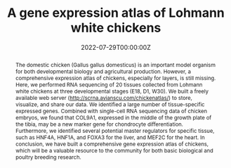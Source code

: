 ---
abstract: The domestic chicken (Gallus gallus domesticus) is an important model organism for both developmental biology and agricultural production. However, a comprehensive expression atlas of chickens, especially for layers, is still missing. Here, we performed RNA sequencing of 20 tissues collected from Lohmann white chickens at three developmental stages (E18, D1, W30). We built a freely available web server (http://scrna.avianscu.com/chickenatlas/) to store, visualize, and share our data. We identified a large number of tissue-specific expressed genes. Combined with single-cell RNA sequencing data of chicken embryos, we found that COL9A1, expressed in the middle of the growth plate of the tibia, may be a new marker gene for chondrocyte differentiation. Furthermore, we identified several potential master regulators for specific tissue, such as HNF4A, HNF1A, and FOXA3 for the liver, and MEF2C for the heart. In conclusion, we have built a comprehensive gene expression atlas of chickens, which will be a valuable resource to the community for both basic biological and poultry breeding research.
authors:
- Jiannan Zhang
- Xinglong Wang
- Can Lv
- Yiping Wan
- Xiao Zhang
- Juan Li
- Yajun Wang
date: "2022-07-29T00:00:00Z"
doi: "10.1101/2022.07.28.501912"
featured: true
image:
  caption: ''
  focal_point: ""
  preview_only: false
projects: []
publication: "bioRxiv"
publication_short: "bioRxiv"
publication_types:
- "3"
publishDate: "2022-07-29T00:00:00Z"
#slides: example
summary: We constructed a comprehensive gene expression atlas for Lohmann white chickens across 20 tissues and 3 developmental stages, providing a valuable, freely available resource and web server for the poultry genetics and functional genomics community.
#tags:
title: "A gene expression atlas of Lohmann white chickens"
#url_code: ""
#url_dataset: ""
url_pdf: 
#url_poster: ""
url_project: "http://scrna.avianscu.com/chickenatlas/"
#url_slides: ""
#url_source: ""
#url_video: ""
---